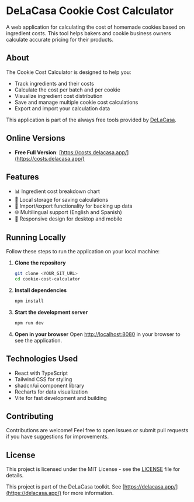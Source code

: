 
# DeLaCasa Cookie Cost Calculator

A web application for calculating the cost of homemade cookies based on ingredient costs. This tool helps bakers and cookie business owners calculate accurate pricing for their products.


## About

The Cookie Cost Calculator is designed to help you:
- Track ingredients and their costs
- Calculate the cost per batch and per cookie
- Visualize ingredient cost distribution
- Save and manage multiple cookie cost calculations
- Export and import your calculation data

This application is part of the always free tools provided by [DeLaCasa](https://delacasa.app/).

## Online Versions

- **Free Full Version**: [https://costs.delacasa.app/](https://costs.delacasa.app/)

## Features

- 📊 Ingredient cost breakdown chart
- 💾 Local storage for saving calculations
- 🔄 Import/export functionality for backing up data
- 🌐 Multilingual support (English and Spanish)
- 📱 Responsive design for desktop and mobile

## Running Locally

Follow these steps to run the application on your local machine:

1. **Clone the repository**
   ```sh
   git clone <YOUR_GIT_URL>
   cd cookie-cost-calculator
   ```

2. **Install dependencies**
   ```sh
   npm install
   ```

3. **Start the development server**
   ```sh
   npm run dev
   ```

4. **Open in your browser**
   Open [http://localhost:8080](http://localhost:8080) in your browser to see the application.

## Technologies Used

- React with TypeScript
- Tailwind CSS for styling
- shadcn/ui component library
- Recharts for data visualization
- Vite for fast development and building

## Contributing

Contributions are welcome! Feel free to open issues or submit pull requests if you have suggestions for improvements.

## License

This project is licensed under the MIT License - see the [LICENSE](LICENSE) file for details.

This project is part of the DeLaCasa toolkit. See [https://delacasa.app/](https://delacasa.app/) for more information.
